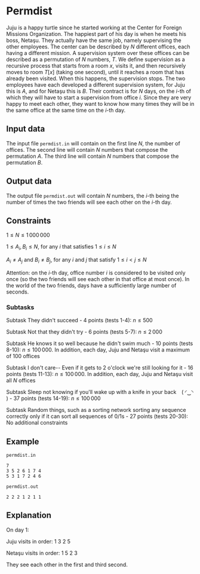 # Permdist

Juju is a happy turtle since he started working at the Center for Foreign Missions Organization. The happiest part of his day is when he meets his boss, Netaşu. They actually have the same job, namely supervising the other employees. The center can be described by $N$ different offices, each having a different mission. A supervision system over these offices can be described as a permutation of $N$ numbers, $T$. We define supervision as a recursive process that starts from a room $x$, visits it, and then recursively moves to room $T[x]$ (taking one second), until it reaches a room that has already been visited. When this happens, the supervision stops. The two employees have each developed a different supervision system, for Juju this is $A$, and for Netaşu this is $B$. Their contract is for $N$ days, on the $i$-th of which they will have to start a supervision from office $i$. Since they are very happy to meet each other, they want to know how many times they will be in the same office at the same time on the $i$-th day.

## Input data

The input file `permdist.in` will contain on the first line $N$, the number of offices.
The second line will contain $N$ numbers that compose the permutation $A$.
The third line will contain $N$ numbers that compose the permutation $B$.

## Output data

The output file `permdist.out` will contain $N$ numbers, the $i$-th being the number of times the two friends will see each other on the $i$-th day.

## Constraints

$1 \leq N \leq 1\,000\,000$

$1 \leq A_i, B_i \leq N$, for any $i$ that satisfies $1 \leq i \leq N$

$A_i \ne A_j$ and $B_i \ne B_j$, for any $i$ and $j$ that satisfy $1 \leq i < j \leq N$

Attention: on the $i$-th day, office number $i$ is considered to be visited only once (so the two friends will see each other in that office at most once). 
In the world of the two friends, days have a sufficiently large number of seconds.

### Subtasks

Subtask They didn't succeed - 4 points (tests 1-4):
$n \leq 500$

Subtask Not that they didn't try - 6 points (tests 5-7):
$n \leq 2\,000$

Subtask He knows it so well because he didn't swim much - 10 points (tests 8-10):
$n \leq 100\,000$. In addition, each day, Juju and Netaşu visit a maximum of 100 offices

Subtask I don't care-- Even if it gets to 2 o'clock we're still looking for it - 16 points (tests 11-13):
$n \leq 100\,000$. In addition, each day, Juju and Netaşu visit all $N$ offices

Subtask Sleep not knowing if you'll wake up with a knife in your back ( ◜‿◝ ) - 37 points (tests 14-19):
$n \leq 100\,000$

Subtask Random things, such as a sorting network sorting any sequence correctly only if it can sort all sequences of 0/1s - 27 points (tests 20-30): No additional constraints

## Example

`permdist.in`

```
7
3 5 2 6 1 7 4
5 3 1 7 2 4 6
```

`permdist.out`

```
2 2 2 1 2 1 1
```

## Explanation

On day 1:

Juju visits in order: 1 3 2 5

Netaşu visits in order: 1 5 2 3

They see each other in the first and third second.